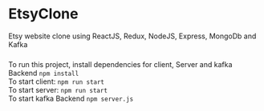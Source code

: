 # EtsyClone
Etsy website clone using ReactJS, Redux, NodeJS, Express, MongoDb and Kafka

###
To run this project, install dependencies for client, Server and  kafka Backend 
```npm install``` <br/>
To start client: ```npm run start``` <br/>
To start server: ```npm run start``` <br/>
To start kafka Backend ```npm server.js``` <br/>
